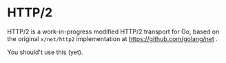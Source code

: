 # HTTP/2

HTTP/2 is a work-in-progress modified HTTP/2 transport for Go, based on the
original `x/net/http2` implementation at https://github.com/golang/net .

You should't use this (yet).
